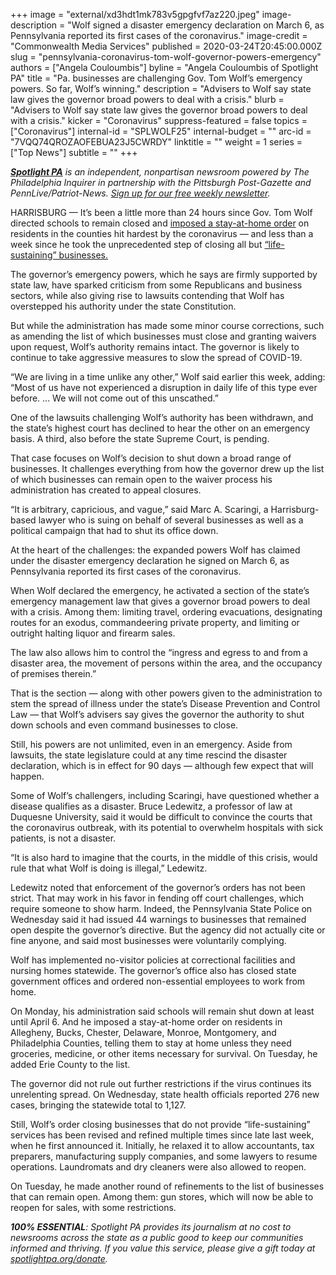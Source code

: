 +++
image = "external/xd3hdt1mk783v5gpgfvf7az220.jpeg"
image-description = "Wolf signed a disaster emergency declaration on March 6, as Pennsylvania reported its first cases of the coronavirus."
image-credit = "Commonwealth Media Services"
published = 2020-03-24T20:45:00.000Z
slug = "pennsylvania-coronavirus-tom-wolf-governor-powers-emergency"
authors = ["Angela Couloumbis"]
byline = "Angela Couloumbis of Spotlight PA"
title = "Pa. businesses are challenging Gov. Tom Wolf’s emergency powers. So far, Wolf’s winning."
description = "Advisers to Wolf say state law gives the governor broad powers to deal with a crisis."
blurb = "Advisers to Wolf say state law gives the governor broad powers to deal with a crisis."
kicker = "Coronavirus"
suppress-featured = false
topics = ["Coronavirus"]
internal-id = "SPLWOLF25"
internal-budget = ""
arc-id = "7VQQ74QROZAOFEBUA23J5CWRDY"
linktitle = ""
weight = 1
series = ["Top News"]
subtitle = ""
+++

<a href="https://www.spotlightpa.org/"><i><b>Spotlight PA</b></i></a><i> is an independent, nonpartisan newsroom powered by The Philadelphia Inquirer in partnership with the Pittsburgh Post-Gazette and PennLive/Patriot-News. </i><a href="https://www.spotlightpa.org/newsletters"><i>Sign up for our free weekly newsletter</i></a><i>.</i>

HARRISBURG — It’s been a little more than 24 hours since Gov. Tom Wolf directed schools to remain closed and <a href="https://www.spotlightpa.org/news/2020/03/pennsylvania-coronavirus-stay-at-home-order-tom-wolf/" target="_blank">imposed a stay-at-home order</a> on residents in the counties hit hardest by the coronavirus — and less than a week since he took the unprecedented step of closing all but <a href="https://www.spotlightpa.org/news/2020/03/pennsylvania-coronavirus-life-sustaining-wolf-mandatory-shutdown-order-full-list/" target="_blank">“life-sustaining” businesses.</a>

The governor’s emergency powers, which he says are firmly supported by state law, have sparked criticism from some Republicans and business sectors, while also giving rise to lawsuits contending that Wolf has overstepped his authority under the state Constitution.

But while the administration has made some minor course corrections, such as amending the list of which businesses must close and granting waivers upon request, Wolf’s authority remains intact. The governor is likely to continue to take aggressive measures to slow the spread of COVID-19.

“We are living in a time unlike any other,” Wolf said earlier this week, adding: “Most of us have not experienced a disruption in daily life of this type ever before. ... We will not come out of this unscathed.”

One of the lawsuits challenging Wolf’s authority has been withdrawn, and the state’s highest court has declined to hear the other on an emergency basis. A third, also before the state Supreme Court, is pending.

That case focuses on Wolf’s decision to shut down a broad range of businesses. It challenges everything from how the governor drew up the list of which businesses can remain open to the waiver process his administration has created to appeal closures.

“It is arbitrary, capricious, and vague,” said Marc A. Scaringi, a Harrisburg-based lawyer who is suing on behalf of several businesses as well as a political campaign that had to shut its office down.

<script src="https://www.spotlightpa.org/embed.js" async></script><div data-spl-embed-version="1" data-spl-src="https://www.spotlightpa.org/embeds/donate/"></div>

At the heart of the challenges: the expanded powers Wolf has claimed under the disaster emergency declaration he signed on March 6, as Pennsylvania reported its first cases of the coronavirus.

When Wolf declared the emergency, he activated a section of the state’s emergency management law that gives a governor broad powers to deal with a crisis. Among them: limiting travel, ordering evacuations, designating routes for an exodus, commandeering private property, and limiting or outright halting liquor and firearm sales.

The law also allows him to control the “ingress and egress to and from a disaster area, the movement of persons within the area, and the occupancy of premises therein.”

That is the section — along with other powers given to the administration to stem the spread of illness under the state’s Disease Prevention and Control Law — that Wolf’s advisers say gives the governor the authority to shut down schools and even command businesses to close.

Still, his powers are not unlimited, even in an emergency. Aside from lawsuits, the state legislature could at any time rescind the disaster declaration, which is in effect for 90 days — although few expect that will happen.

Some of Wolf’s challengers, including Scaringi, have questioned whether a disease qualifies as a disaster. Bruce Ledewitz, a professor of law at Duquesne University, said it would be difficult to convince the courts that the coronavirus outbreak, with its potential to overwhelm hospitals with sick patients, is not a disaster.

“It is also hard to imagine that the courts, in the middle of this crisis, would rule that what Wolf is doing is illegal,” Ledewitz.

Ledewitz noted that enforcement of the governor’s orders has not been strict. That may work in his favor in fending off court challenges, which require someone to show harm. Indeed, the Pennsylvania State Police on Wednesday said it had issued 44 warnings to businesses that remained open despite the governor’s directive. But the agency did not actually cite or fine anyone, and said most businesses were voluntarily complying.

<script src="https://www.spotlightpa.org/embed.js" async></script><div data-spl-embed-version="1" data-spl-src="https://www.spotlightpa.org/embeds/newsletter/"></div>

Wolf has implemented no-visitor policies at correctional facilities and nursing homes statewide. The governor’s office also has closed state government offices and ordered non-essential employees to work from home.

On Monday, his administration said schools will remain shut down at least until April 6. And he imposed a stay-at-home order on residents in Allegheny, Bucks, Chester, Delaware, Monroe, Montgomery, and Philadelphia Counties, telling them to stay at home unless they need groceries, medicine, or other items necessary for survival. On Tuesday, he added Erie County to the list.

The governor did not rule out further restrictions if the virus continues its unrelenting spread. On Wednesday, state health officials reported 276 new cases, bringing the statewide total to 1,127.

Still, Wolf’s order closing businesses that do not provide “life-sustaining” services has been revised and refined multiple times since late last week, when he first announced it. Initially, he relaxed it to allow accountants, tax preparers, manufacturing supply companies, and some lawyers to resume operations. Laundromats and dry cleaners were also allowed to reopen.

On Tuesday, he made another round of refinements to the list of businesses that can remain open. Among them: gun stores, which will now be able to reopen for sales, with some restrictions.

<i><b>100% ESSENTIAL</b></i><i>: Spotlight PA provides its journalism at no cost to newsrooms across the state as a public good to keep our communities informed and thriving. If you value this service, please give a gift today at </i><a href="https://www.spotlightpa.org/donate"><i>spotlightpa.org/donate</i></a><i>.</i>

<script src="https://www.spotlightpa.org/embed.js" async></script><div data-spl-embed-version="1" data-spl-src="https://www.spotlightpa.org/embeds/tips/?tip_text=Do%20you%20have%20a%20tip%20about%20%3Cb%3Ehow%20Pa.'s%20government%20is%20responding%20to%20the%20coronavirus%3C%2Fb%3E%3F%20Tell%20us."></div>
